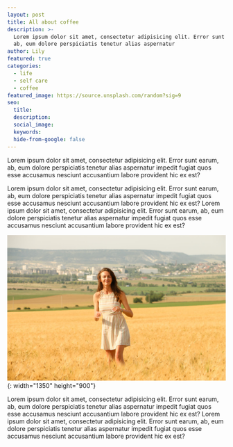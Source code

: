 ```yaml
---
layout: post
title: All about coffee
description: >-
  Lorem ipsum dolor sit amet, consectetur adipisicing elit. Error sunt earum,
  ab, eum dolore perspiciatis tenetur alias aspernatur
author: Lily
featured: true
categories:
  - life
  - self care
  - coffee
featured_image: https://source.unsplash.com/random?sig=9
seo:
  title:
  description:
  social_image:
  keywords:
  hide-from-google: false
---
```

Lorem ipsum dolor sit amet, consectetur adipisicing elit. Error sunt earum, ab, eum dolore perspiciatis tenetur alias aspernatur impedit fugiat quos esse accusamus nesciunt accusantium labore provident hic ex est?

Lorem ipsum dolor sit amet, consectetur adipisicing elit. Error sunt earum, ab, eum dolore perspiciatis tenetur alias aspernatur impedit fugiat quos esse accusamus nesciunt accusantium labore provident hic ex est? Lorem ipsum dolor sit amet, consectetur adipisicing elit. Error sunt earum, ab, eum dolore perspiciatis tenetur alias aspernatur impedit fugiat quos esse accusamus nesciunt accusantium labore provident hic ex est?

![](/images/klever.jpg){: width="1350" height="900"}

Lorem ipsum dolor sit amet, consectetur adipisicing elit. Error sunt earum, ab, eum dolore perspiciatis tenetur alias aspernatur impedit fugiat quos esse accusamus nesciunt accusantium labore provident hic ex est? Lorem ipsum dolor sit amet, consectetur adipisicing elit. Error sunt earum, ab, eum dolore perspiciatis tenetur alias aspernatur impedit fugiat quos esse accusamus nesciunt accusantium labore provident hic ex est?
